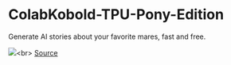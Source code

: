 # ColabKobold-TPU-Pony-Edition
Generate AI stories about your favorite mares, fast and free.<br>

[![](https://img.shields.io/static/v1?message=Open%20in%20Colab&logo=googlecolab&labelColor=5c5c5c&color=0f80c1&label=%20&style=for-the-badge)](https://colab.research.google.com/github/g-l-i-t-c-h-o-r-s-e/ColabKobold-TPU-Pony-Edition/blob/main/ColabKobold_TPU_(Pony_Edition).ipynb)<br>
[Source](https://colab.research.google.com/github/KoboldAI/KoboldAI-Client/blob/main/colab/TPU.ipynb)
